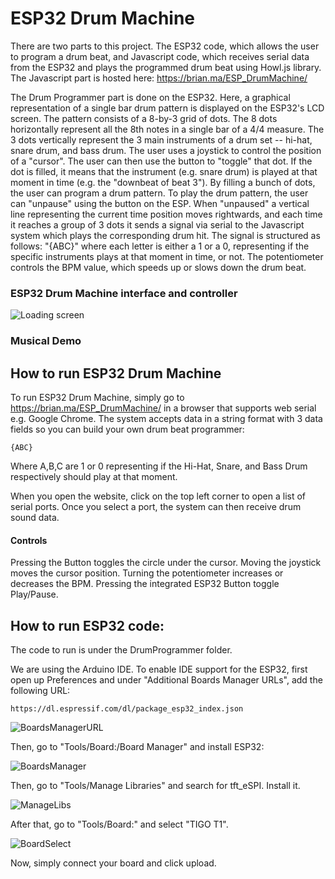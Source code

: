 # ESP32 Drum Machine

There are two parts to this project. The ESP32 code, which allows the user to program a drum beat, and Javascript code, which receives serial data from the ESP32 and plays the programmed drum beat using Howl.js library. The Javascript part is hosted here: https://brian.ma/ESP_DrumMachine/ 

The Drum Programmer part is done on the ESP32. Here, a graphical representation of a single bar drum pattern is displayed on the ESP32's LCD screen. The pattern consists of a 8-by-3 grid of dots. The 8 dots horizontally represent all the 8th notes in a single bar of a 4/4 measure. The 3 dots vertically represent the 3 main instruments of a drum set -- hi-hat, snare drum, and bass drum. The user uses a joystick to control the position of a "cursor". The user can then use the button to "toggle" that dot. If the dot is filled, it means that the instrument (e.g. snare drum) is played at that moment in time (e.g. the "downbeat of beat 3"). By filling a bunch of dots, the user can program a drum pattern. To play the drum pattern, the user can "unpause" using the button on the ESP. When "unpaused" a vertical line representing the current time position moves rightwards, and each time it reaches a group of 3 dots it sends a signal via serial to the Javascript system which plays the corresponding drum hit. The signal is structured as follows: "{ABC}" where each letter is either a 1 or a 0, representing if the specific instruments plays at that moment in time, or not. The potentiometer controls the BPM value, which speeds up or slows down the drum beat.



### ESP32 Drum Machine interface and controller
![Loading screen](https://user-images.githubusercontent.com/6265129/157605167-266e482e-3f3b-49db-b4cd-2dffccc8f89a.jpg)

### Musical Demo

## How to run ESP32 Drum Machine
To run ESP32 Drum Machine, simply go to https://brian.ma/ESP_DrumMachine/ in a browser that supports web serial e.g. Google Chrome. The system accepts data in a string format with 3 data fields so you can build your own drum beat programmer:
```
{ABC}
```
Where A,B,C are 1 or 0 representing if the Hi-Hat, Snare, and Bass Drum respectively should play at that moment.

When you open the website, click on the top left corner to open a list of serial ports. Once you select a port, the system can then receive drum sound data.

#### Controls
Pressing the Button toggles the circle under the cursor.
Moving the joystick moves the cursor position.
Turning the potentiometer increases or decreases the BPM.
Pressing the integrated ESP32 Button toggle Play/Pause.


## How to run ESP32 code:
The code to run is under the DrumProgrammer folder. 

We are using the Arduino IDE. To enable IDE support for the ESP32, first open up Preferences and under "Additional Boards Manager URLs", add the following URL:
```
https://dl.espressif.com/dl/package_esp32_index.json
```
![BoardsManagerURL](https://user-images.githubusercontent.com/6265129/153997561-184baff3-dad6-4699-b3ea-dfbc9214f8ea.jpg)

Then, go to "Tools/Board:/Board Manager" and install ESP32:

![BoardsManager](https://user-images.githubusercontent.com/6265129/153997769-d04a40cc-fc14-4832-a115-e32f032be1a6.jpg)

Then, go to "Tools/Manage Libraries" and search for tft_eSPI. Install it.

![ManageLibs](https://user-images.githubusercontent.com/6265129/153997596-e524be05-fd41-4741-9025-56ad5be9ab33.jpg)

After that, go to "Tools/Board:" and select "TIGO T1".

![BoardSelect](https://user-images.githubusercontent.com/6265129/153997616-e5988c80-6d34-4566-b800-3d8c03f9ffd7.jpg)

Now, simply connect your board and click upload.
